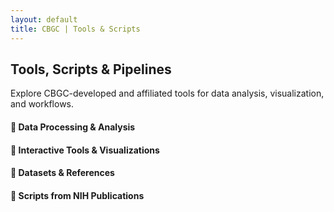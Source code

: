 ```yaml
---
layout: default
title: CBGC | Tools & Scripts
---
```


<section class="py-3 bg-light section-elevated" data-aos="fade-up">
  <div class="container text-center">
    <h2 class="mb-4 text-primary">Tools, Scripts & Pipelines</h2>
    <p class="lead">Explore CBGC-developed and affiliated tools for data analysis, visualization, and workflows.</p>
  </div>
  <div class="container py-3">
    <h4 class="mt-5 text-primary" data-aos="fade-up">🧬 Data Processing & Analysis</h4>
    <div class="row row-cols-1 row-cols-md-2 g-4 mt-2" id="analysis-section" data-aos="fade-up" data-aos-delay="50"></div>
    <h4 class="mt-5 text-primary" data-aos="fade-up">🧪 Interactive Tools & Visualizations</h4>
    <div class="row row-cols-1 row-cols-md-2 g-4 mt-2" id="tools-section" data-aos="fade-up" data-aos-delay="100"></div>
    <h4 class="mt-5 text-primary" data-aos="fade-up">🧾 Datasets & References</h4>
    <div class="row row-cols-1 row-cols-md-2 g-4 mt-2" id="data-section" data-aos="fade-up" data-aos-delay="200"></div>
    <h4 class="mt-5 text-primary" data-aos="fade-up">📘 Scripts from NIH Publications</h4>
    <div class="row row-cols-1 row-cols-md-2 g-4 mt-2" id="papers-section" data-aos="fade-up" data-aos-delay="300"></div>
  </div>
</section>

<script src="/assets/js/load-scripts.js"></script>
<script src="/assets/js/load-manual-resources.js"></script>

